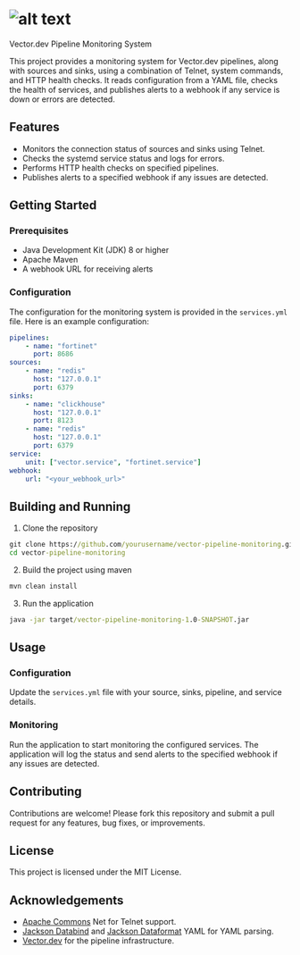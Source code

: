 # ![alt text](https://datadog-opensource.imgix.net/img/vector.png?w=1200&h=630&auto=format&fit=fill)
Vector.dev Pipeline Monitoring System

This project provides a monitoring system for Vector.dev pipelines, along with sources and sinks, using a combination of Telnet, system commands, and HTTP health checks. It reads configuration from a YAML file, checks the health of services, and publishes alerts to a webhook if any service is down or errors are detected.

## Features

- Monitors the connection status of sources and sinks using Telnet.
- Checks the systemd service status and logs for errors.
- Performs HTTP health checks on specified pipelines.
- Publishes alerts to a specified webhook if any issues are detected.

## Getting Started

### Prerequisites

- Java Development Kit (JDK) 8 or higher
- Apache Maven
- A webhook URL for receiving alerts

### Configuration

The configuration for the monitoring system is provided in the `services.yml` file. Here is an example configuration:

```yaml
pipelines:
    - name: "fortinet"
      port: 8686
sources:
    - name: "redis"
      host: "127.0.0.1"
      port: 6379
sinks:
    - name: "clickhouse"
      host: "127.0.0.1"
      port: 8123
    - name: "redis"
      host: "127.0.0.1"
      port: 6379
service:
    unit: ["vector.service", "fortinet.service"]
webhook:
    url: "<your_webhook_url>"
```
## Building and Running

1. Clone the repository
```bat
git clone https://github.com/yourusername/vector-pipeline-monitoring.git
cd vector-pipeline-monitoring
```
2. Build the project using maven
```bat
mvn clean install
```
3. Run the application
```bat
java -jar target/vector-pipeline-monitoring-1.0-SNAPSHOT.jar
```

## Usage 
### Configuration
 Update the `services.yml` file with your source, sinks, pipeline, and service details.

### Monitoring
Run the application to start monitoring the configured services. The application will log the status and send alerts to the specified webhook if any issues are detected.

## Contributing
Contributions are welcome! Please fork this repository and submit a pull request for any features, bug fixes, or improvements.

## License
This project is licensed under the MIT License.

## Acknowledgements
- [Apache Commons](https://commons.apache.org/proper/commons-net/) Net for Telnet support.
- [Jackson Databind](https://github.com/FasterXML/jackson-databind) and [Jackson Dataformat](https://github.com/FasterXML/jackson-databind) YAML for YAML parsing.
- [Vector.dev](https://vector.dev) for the pipeline infrastructure.
